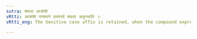 ```yaml
---
sutra: षष्ठ्या आक्रोशे
vRtti: आक्रोशे गम्यमाने उत्तरपदे षष्ठ्या अलुग्भवति ॥
vRtti_eng: The Genitive case affix is retained, when the compound expresses an 'affront or insult'.

---
```

